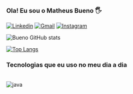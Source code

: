
### Ola! Eu sou o Matheus Bueno 🖐️

[![Linkedin](https://img.shields.io/badge/LinkedIn-0077B5?style=for-the-badge&logo=linkedin&logoColor=white)](https://www.linkedin.com/in/matheus-b-9b9b751b0/)
[![Gmail](https://img.shields.io/badge/Gmail-D14836?style=for-the-badge&logo=gmail&logoColor=white)](https://matheusbuenogoes7@gmail.com)
[![Instagram](https://img.shields.io/badge/Instagram-E4405F?style=for-the-badge&logo=instagram&logoColor=white)](https://www.instagram.com/bueno_marmotitu/)

![Bueno GitHub stats](https://github-readme-stats.vercel.app/api?username=caposss&show_icons=true&theme=tokyonight)

[![Top Langs](https://github-readme-stats.vercel.app/api/top-langs/?username=caposss)](https://github.com/anuraghazra/github-readme-stats)

### Tecnologias que eu uso no meu dia a dia

<div style = "Display: inline_block"><br/>
    <img align="center" alt="java" src="https://img.shields.io/badge/Java-ED8B00?style=for-the-badge&logo=openjdk&logoColor=white" />
</div>
